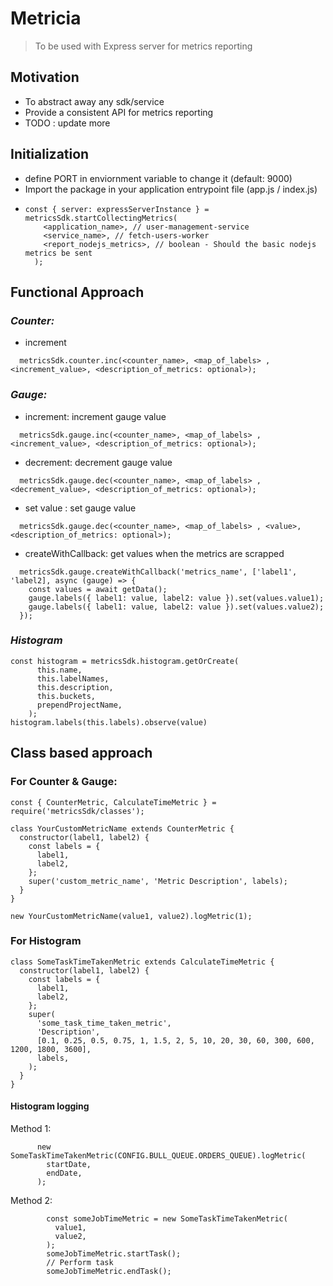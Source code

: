 # Metricia

> To be used with Express server for metrics reporting

## Motivation

- To abstract away any sdk/service
- Provide a consistent API for metrics reporting
- TODO : update more

## Initialization

- define PORT in enviornment variable to change it (default: 9000)
- Import the package in your application entrypoint file (app.js / index.js)
- ```
  const { server: expressServerInstance } = metricsSdk.startCollectingMetrics(
      <application_name>, // user-management-service
      <service_name>, // fetch-users-worker
      <report_nodejs_metrics>, // boolean - Should the basic nodejs metrics be sent
    );
  ```

## Functional Approach

### _Counter:_

- increment

```
  metricsSdk.counter.inc(<counter_name>, <map_of_labels> , <increment_value>, <description_of_metrics: optional>);
```

### _Gauge:_

- increment: increment gauge value

```
  metricsSdk.gauge.inc(<counter_name>, <map_of_labels> , <increment_value>, <description_of_metrics: optional>);
```

- decrement: decrement gauge value

```
  metricsSdk.gauge.dec(<counter_name>, <map_of_labels> , <decrement_value>, <description_of_metrics: optional>);
```

- set value : set gauge value

```
  metricsSdk.gauge.dec(<counter_name>, <map_of_labels> , <value>, <description_of_metrics: optional>);
```

- createWithCallback: get values when the metrics are scrapped

```
  metricsSdk.gauge.createWithCallback('metrics_name', ['label1', 'label2], async (gauge) => {
    const values = await getData();
    gauge.labels({ label1: value, label2: value }).set(values.value1);
    gauge.labels({ label1: value, label2: value }).set(values.value2);
  });
```

### _Histogram_

```
const histogram = metricsSdk.histogram.getOrCreate(
      this.name,
      this.labelNames,
      this.description,
      this.buckets,
      prependProjectName,
    );
histogram.labels(this.labels).observe(value)
```

## Class based approach

### For Counter & Gauge:

```
const { CounterMetric, CalculateTimeMetric } = require('metricsSdk/classes');

class YourCustomMetricName extends CounterMetric {
  constructor(label1, label2) {
    const labels = {
      label1,
      label2,
    };
    super('custom_metric_name', 'Metric Description', labels);
  }
}

new YourCustomMetricName(value1, value2).logMetric(1);

```

### For Histogram

```
class SomeTaskTimeTakenMetric extends CalculateTimeMetric {
  constructor(label1, label2) {
    const labels = {
      label1,
      label2,
    };
    super(
      'some_task_time_taken_metric',
      'Description',
      [0.1, 0.25, 0.5, 0.75, 1, 1.5, 2, 5, 10, 20, 30, 60, 300, 600, 1200, 1800, 3600],
      labels,
    );
  }
}
```

#### Histogram logging

Method 1:

```
      new SomeTaskTimeTakenMetric(CONFIG.BULL_QUEUE.ORDERS_QUEUE).logMetric(
        startDate,
        endDate,
      );
```

Method 2:

```
        const someJobTimeMetric = new SomeTaskTimeTakenMetric(
          value1,
          value2,
        );
        someJobTimeMetric.startTask();
        // Perform task
        someJobTimeMetric.endTask();
```
